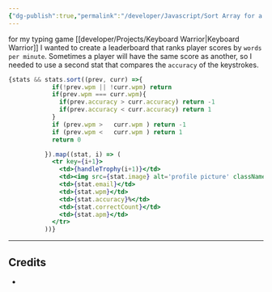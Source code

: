 ```yaml
---
{"dg-publish":true,"permalink":"/developer/Javascript/Sort Array for a Leadboard with multiple stats/","created":"2024-02-29T22:19:56.021-06:00","updated":"2024-06-04T15:44:23.000-05:00"}
---
```


for my typing game [[developer/Projects/Keyboard Warrior\|Keyboard Warrior]] I wanted to create a leaderboard that ranks player scores by `words per minute`. Sometimes a player will have the same score as another, so I needed to use a second stat that compares the `accuracy` of the keystrokes.

```jsx
{stats && stats.sort((prev, curr) =>{
            if(!prev.wpm || !curr.wpm) return
            if(prev.wpm === curr.wpm){
              if(prev.accuracy > curr.accuracy) return -1
              if(prev.accuracy < curr.accuracy) return 1
            } 
            if (prev.wpm >   curr.wpm ) return -1
            if (prev.wpm <   curr.wpm ) return 1
            return 0

          }).map((stat, i) => (
            <tr key={i+1}>  
              <td>{handleTrophy(i+1)}</td>
              <td><img src={stat.image} alt='profile picture' className='img-thumbnail'/></td>
              <td>{stat.email}</td>
              <td>{stat.wpm}</td>
              <td>{stat.accuracy}%</td>
              <td>{stat.correctCount}</td>
              <td>{stat.apm}</td>
            </tr>
          ))}
```

---
## Credits
- 